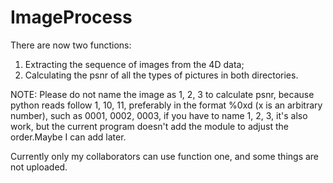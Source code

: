 # ImageProcess
There are now two functions: 
1. Extracting the sequence of images from the 4D data; 
2. Calculating the psnr of all the types of pictures in both directories.

NOTE:
Please do not name the image as 1, 2, 3 to calculate psnr, 
because python reads follow 1, 10, 11, preferably in the format %0xd (x is an arbitrary number), 
such as 0001, 0002, 0003, if you have to name 1, 2, 3, it's also work,
but the current program doesn't add the module to adjust the order.Maybe I can add later.

Currently only my collaborators can use function one, and some things are not uploaded.
